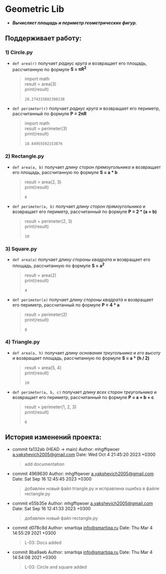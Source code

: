 # Geometric Lib

- ***Вычисляет площадь и периметр геометрических фигур.***

## Поддерживает работу:

### 1) Circle.py
- `def area(r)` получает *радиус круга* и возвращает его площадь, рассчитанную по формуле **S = πR<sup>2</sup>**
    > import math \
     result = area(3) \
     print(result) \
  > \
  `28.274333882308138`
- `def perimeter(r)` получает *радиус круга* и возвращает его периметр, рассчитанный по формуле **P = 2πR**
    > import math \
     result = perimeter(3) \
     print(result) \
  > \
  `18.84955592153876`

### 2) Rectangle.py
- `def area(a, b)` получает *длину сторон прямоугольника* и возвращает его площадь, рассчитанную по формуле **S = a * b**
    > result = area(2, 3) \
     print(result) \
  > \
  `6`
- `def perimeter(a, b)` получает *длину сторон прямоугольника* и возвращает его периметр, рассчитанный по формуле **P = 2 * (a + b)**
    > result = perimeter(2, 3) \
     print(result) \
  > \
  `10`

### 3) Square.py
- `def area(a)` получает *длину стороны квадрата* и возвращает его площадь, рассчитанную по формуле **S = a<sup>2</sup>**
    > result = area(2) \
     print(result) \
  > \
  `4`
- `def perimeter(a)` получает *длину стороны квадрата* и возвращает его периметр, рассчитанный по формуле **P = 4 * a**
    > result = perimeter(2) \
     print(result) \
  > \
  `8`

### 4) Triangle.py
- `def area(a, h)` получает *длину основания треугольника* и *его высоту* и возвращает площадь, рассчитанную по формуле **S = a * (h / 2)**
    > result = area(5, 4) \
     print(result) \
  > \
  `10`
- `def perimeter(a, b, c)` получает *длину всех сторон треугольника* и возвращает его периметр, рассчитанный по формуле **P = a + b + c**
    > result = perimeter(1, 2, 3) \
     print(result) \
  > \
  `6`

## История изменений проекта:

- commit fa132ab (HEAD -> main)
Author: mhgffqwoer <a.yakshevich2005@gmail.com>
Date:   Wed Oct 4 21:45:20 2023 +0300

  >add documentation

- commit 4969630
Author: mhgffqwoer <a.yakshevich2005@gmail.com>
Date:   Sat Sep 16 12:45:45 2023 +0300

  >добавлен новый файл triangle.py и исправлена ошибка в файле rectangle.py

- commit e55b35e
Author: mhgffqwoer <a.yakshevich2005@gmail.com>
Date:   Sat Sep 16 12:41:33 2023 +0300

  >добавлен новый файл rectangle.py

- commit d078c8d
Author: smartiqa <info@smartiqa.ru>
Date:   Thu Mar 4 14:55:29 2021 +0300

  >L-03: Docs added

- commit 8ba9aeb
Author: smartiqa <info@smartiqa.ru>
Date:   Thu Mar 4 14:54:08 2021 +0300
  >L-03: Circle and square added